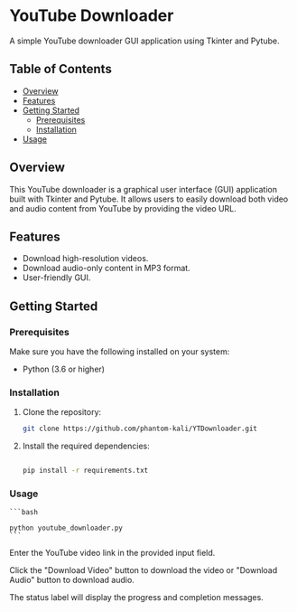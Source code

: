# YouTube Downloader

A simple YouTube downloader GUI application using Tkinter and Pytube.

## Table of Contents

- [Overview](#overview)
- [Features](#features)
- [Getting Started](#getting-started)
  - [Prerequisites](#prerequisites)
  - [Installation](#installation)
- [Usage](#usage)

## Overview

This YouTube downloader is a graphical user interface (GUI) application built with Tkinter and Pytube. It allows users to easily download both video and audio content from YouTube by providing the video URL.

## Features

- Download high-resolution videos.
- Download audio-only content in MP3 format.
- User-friendly GUI.

## Getting Started

### Prerequisites

Make sure you have the following installed on your system:

- Python (3.6 or higher)
 
### Installation

  1. Clone the repository:
  
     ```bash
     git clone https://github.com/phantom-kali/YTDownloader.git
     ```

2. Install the required dependencies:

    ```bash

    pip install -r requirements.txt
    ```
### Usage

    ```bash

    python youtube_downloader.py
    ```

Enter the YouTube video link in the provided input field.

Click the "Download Video" button to download the video or "Download Audio" button to download audio.

The status label will display the progress and completion messages.
